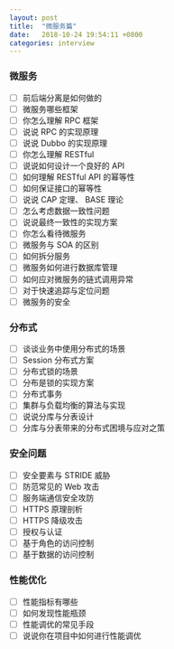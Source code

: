 ```yaml
---
layout: post
title:  "微服务篇"
date:   2018-10-24 19:54:11 +0800
categories: interview
---
```

### 微服务 

- [ ] 前后端分离是如何做的 
- [ ] 微服务哪些框架 
- [ ] 你怎么理解 RPC 框架 
- [ ] 说说 RPC 的实现原理 
- [ ] 说说 Dubbo 的实现原理 
- [ ] 你怎么理解 RESTful 
- [ ] 说说如何设计一个良好的 API 
- [ ] 如何理解 RESTful API 的幂等性 
- [ ] 如何保证接口的幂等性 
- [ ] 说说 CAP 定理、 BASE 理论 
- [ ] 怎么考虑数据一致性问题 
- [ ] 说说最终一致性的实现方案 
- [ ] 你怎么看待微服务 
- [ ] 微服务与 SOA 的区别 
- [ ] 如何拆分服务 
- [ ] 微服务如何进行数据库管理 
- [ ] 如何应对微服务的链式调用异常 
- [ ] 对于快速追踪与定位问题 
- [ ] 微服务的安全 

### 分布式 

- [ ] 谈谈业务中使用分布式的场景 
- [ ] Session 分布式方案 
- [ ] 分布式锁的场景 
- [ ] 分布是锁的实现方案 
- [ ] 分布式事务 
- [ ] 集群与负载均衡的算法与实现 
- [ ] 说说分库与分表设计 
- [ ] 分库与分表带来的分布式困境与应对之策 

### 安全问题 

- [ ] 安全要素与 STRIDE 威胁 
- [ ] 防范常见的 Web 攻击 
- [ ] 服务端通信安全攻防 
- [ ] HTTPS 原理剖析 
- [ ] HTTPS 降级攻击 
- [ ] 授权与认证 
- [ ] 基于角色的访问控制 
- [ ] 基于数据的访问控制 

### 性能优化 

- [ ] 性能指标有哪些 
- [ ] 如何发现性能瓶颈 
- [ ] 性能调优的常见手段 
- [ ] 说说你在项目中如何进行性能调优 
